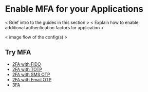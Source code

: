 # Enable MFA for your Applications

< Brief intro to the guides in this section > < Explain how to enable
additional authentication factors for application >

< image flow of the config(s) > 

## Try MFA
- [2FA with FIDO](../../guides/mfa/2fa-fido)
- [2FA with TOTP](../../guides/mfa/2fa-totp)
- [2FA with SMS OTP](../../guides/mfa/2fa-sms-otp)
- [2FA with Email OTP](../../guides/mfa/2fa-sms-otp)
- [3FA](../../guides/mfa/3fa-basic-fido-biometrics)